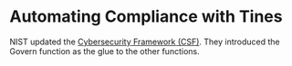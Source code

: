 # Automating Compliance with Tines
NIST updated the [Cybersecurity Framework (CSF)](https://www.nist.gov/cyberframework).  They introduced the Govern function as the glue to the other functions.